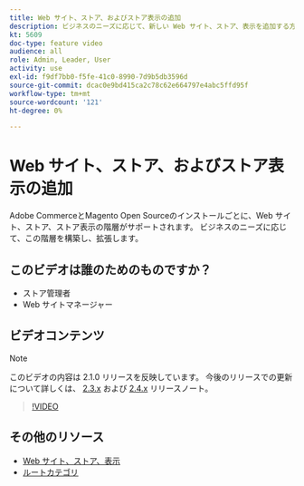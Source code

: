 ```yaml
---
title: Web サイト、ストア、およびストア表示の追加
description: ビジネスのニーズに応じて、新しい Web サイト、ストア、表示を追加する方法を説明します。
kt: 5609
doc-type: feature video
audience: all
role: Admin, Leader, User
activity: use
exl-id: f9df7bb0-f5fe-41c0-8990-7d9b5db3596d
source-git-commit: dcac0e9bd415ca2c78c62e664797e4abc5ffd95f
workflow-type: tm+mt
source-wordcount: '121'
ht-degree: 0%

---
```


# Web サイト、ストア、およびストア表示の追加

Adobe CommerceとMagento Open Sourceのインストールごとに、Web サイト、ストア、ストア表示の階層がサポートされます。 ビジネスのニーズに応じて、この階層を構築し、拡張します。

## このビデオは誰のためのものですか？

- ストア管理者
- Web サイトマネージャー

## ビデオコンテンツ

>[!NOTE]
>
>このビデオの内容は 2.1.0 リリースを反映しています。 今後のリリースでの更新について詳しくは、 [2.3.x](https://devdocs.magento.com/guides/v2.3/release-notes/bk-release-notes.html) および [2.4.x](https://devdocs.magento.com/guides/v2.4/release-notes/bk-release-notes.html) リリースノート。

>[!VIDEO](https://video.tv.adobe.com/v/35787?quality=12&learn=on)

## その他のリソース

- [Web サイト、ストア、表示](https://docs.magento.com/user-guide/stores/websites-stores-views.html)
- [ルートカテゴリ](https://docs.magento.com/user-guide/catalog/category-root.html)
